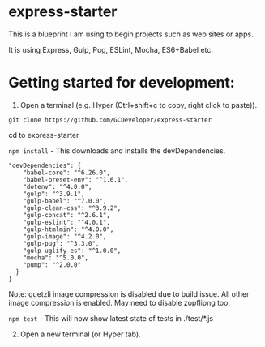# express-starter

This is a blueprint I am using to begin projects such as web sites or apps.

It is using Express, Gulp, Pug, ESLint, Mocha, ES6+Babel etc.

# Getting started for development:

1. Open a terminal (e.g. Hyper (Ctrl+shift+c to copy, right click to paste)).

`git clone https://github.com/GCDeveloper/express-starter`

cd to express-starter

`npm install` - This downloads and installs the devDependencies.

```
"devDependencies": {
    "babel-core": "^6.26.0",
    "babel-preset-env": "^1.6.1",
    "dotenv": "^4.0.0",
    "gulp": "^3.9.1",
    "gulp-babel": "^7.0.0",
    "gulp-clean-css": "^3.9.2",
    "gulp-concat": "^2.6.1",
    "gulp-eslint": "^4.0.1",
    "gulp-htmlmin": "^4.0.0",
    "gulp-image": "^4.2.0",
    "gulp-pug": "^3.3.0",
    "gulp-uglify-es": "^1.0.0",
    "mocha": "^5.0.0",
    "pump": "^2.0.0"
  }
}
```

Note: guetzli image compression is disabled due to build issue. All other image compression is enabled. May need to disable zopflipng too.

`npm test` - This will now show latest state of tests in  ./test/*.js


2. Open a new terminal (or Hyper tab).

cd to express-starter

You may need to `npm install gulp-cli -g`

`gulp watch` - This will do `gulp build` and `gulp lint` when code inside ./src is changed+saved. This processes the code in ./src through minification, ES6->ES5 for client.js code, concats into bundle.js for http 1.1 etc.

There is also `gulp image` which takes all images from the folder ./uncompressed/ and compresses them into ./compressed/. Use `getCompressedImages` to move these images to ./src/public/images/

3. Open a new terminal tab/window.

(If dist folder has not been built do `gulp build` first)

`npm start` to start the server on the PORT specified in .env (default: 3000).
(or `nodemon ./dist/bin/www`. If you don't have nodemon then do `npm install nodemon` with option either `-g` (global) or `--D` (devDependency).)

# For production

`npm install --only=production` to not install devDependencies.

Only provide the dist folder.
